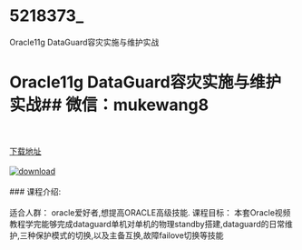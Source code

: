 # 5218373_
Oracle11g DataGuard容灾实施与维护实战
# Oracle11g DataGuard容灾实施与维护实战## 微信：mukewang8
<br/></br>[下载地址](http://www.36tz.cn/article/5218373 "下载地址")
<br/></br>[![download](http://36tz.cn/muke_img/2021_02_1-33.png "下载地址")](http://www.36tz.cn/article/5218373 "下载地址")
<br/></br>### 课程介绍:<br/></br>适合人群：
oracle爱好者,想提高ORACLE高级技能.
课程目标：
本套Oracle视频教程学完能够完成dataguard单机对单机的物理standby搭建,dataguard的日常维护,三种保护模式的切换,以及主备互换,故障failove切换等技能

